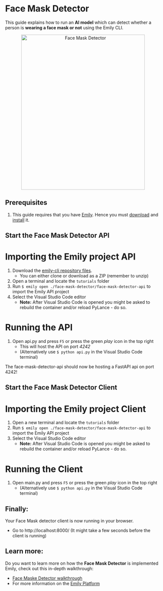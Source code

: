 # Face Mask Detector  

[comment]: <> (The following demonstration shows how to easily get started using a Face Mask Detector, implemented in the Emily API template provided by the [Emily]&#40;http://ambolt.io/emily&#41; tool.)

This guide explains how to run an **AI model** which can detect whether a person is **wearing a face mask or not** using the Emily CLI. 

<div align="center">
<img src="https://github.com/amboltio/emily-cli/blob/main/tutorials/face-mask-detector/face-mask-detector-client/static/imgs/face_mask_detector.png" alt="Face Mask Detector" width="400" height="500"/>
</div>

## Prerequisites
1. This guide requires that you have [Emily](https://ambolt.io/emily-ai/).
Hence you must [download](https://github.com/amboltio/emily-cli/releases/latest) and [install](https://github.com/amboltio/emily-cli/wiki/Install-Emily) it.


## Start the Face Mask Detector API
# Importing the Emily project API
1. Download the [emily-cli repository files](https://github.com/amboltio/emily-cli).
	* You can either clone or download as a ZIP (remember to unzip)
2. Open a terminal and locate the `tutorials` folder
3. Run ```$ emily open ./face-mask-detector/face-mask-detector-api``` to import the Emily API project
4. Select the Visual Studio Code editor  
	* **Note:** After Visual Studio Code is opened you might be asked to rebuild the container and/or reload PyLance - do so.

# Running the API
1. Open api.py and press `F5` or press the green _play_ icon in the top right 
	* This will host the API on port _4242_
	* (Alternatively use ```$ python api.py``` in the Visual Studio Code terminal)

The face-mask-detector-api should now be hosting a FastAPI api on port 4242!

## Start the Face Mask Detector Client
# Importing the Emily project Client
1. Open a new terminal and locate the `tutorials` folder
2. Run ```$ emily open ./face-mask-detector/face-mask-detector-api``` to import the Emily API project
3. Select the Visual Studio Code editor  
	* **Note:** After Visual Studio Code is opened you might be asked to rebuild the container and/or reload PyLance - do so.

# Running the Client
1. Open main.py and press `F5` or press the green _play_ icon in the top right 
	* (Alternatively use ```$ python api.py``` in the Visual Studio Code terminal)


## Finally:
Your Face Mask detector client is now running in your browser.
- Go to http://localhost:8000/ (It might take a few seconds before the client is running)



## Learn more: 

Do you want to learn more on how the **Face Mask Detector** is implemented Emily, check out this in-depth walkthrough:

- [Face Maske Detector walkthrough](https://github.com/amboltio/emily-cli/wiki/Face-mask-detection)
- For more information on the [Emily Platform](https://ambolt.io/emily-ai/) 
